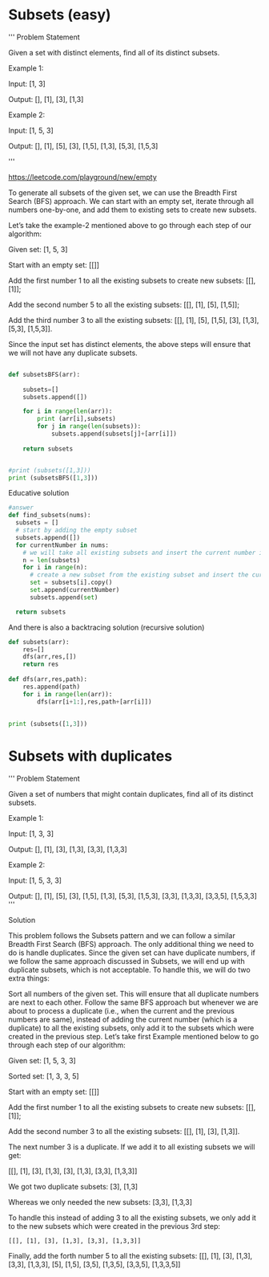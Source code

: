 # Subsets (easy)

'''
Problem Statement 

Given a set with distinct elements, find all of its distinct subsets.

Example 1:

Input: [1, 3]

Output: [], [1], [3], [1,3]

Example 2:

Input: [1, 5, 3]

Output: [], [1], [5], [3], [1,5], [1,3], [5,3], [1,5,3]

'''

https://leetcode.com/playground/new/empty

To generate all subsets of the given set, we can use the Breadth First Search (BFS) approach. We can start with an empty set, iterate through all numbers one-by-one, and add them to existing sets to create new subsets.

Let’s take the example-2 mentioned above to go through each step of our algorithm:

Given set: [1, 5, 3]

Start with an empty set: [[]]

Add the first number 1 to all the existing subsets to create new subsets: [[],[1]];

Add the second number 5 to all the existing subsets: [[], [1], [5], [1,5]];

Add the third number 3 to all the existing subsets: [[], [1], [5], [1,5], [3], [1,3], [5,3], [1,5,3]].

Since the input set has distinct elements, the above steps will ensure that we will not have any duplicate subsets.


```python 

def subsetsBFS(arr):
    
    subsets=[]
    subsets.append([])

    for i in range(len(arr)):
        print (arr[i],subsets)
        for j in range(len(subsets)):
            subsets.append(subsets[j]+[arr[i]])
           
    return subsets


#print (subsets([1,3]))
print (subsetsBFS([1,3]))

```
Educative solution 

```python 
#answer
def find_subsets(nums):
  subsets = []
  # start by adding the empty subset
  subsets.append([])
  for currentNumber in nums:
    # we will take all existing subsets and insert the current number in them to create new subsets
    n = len(subsets)
    for i in range(n):
      # create a new subset from the existing subset and insert the current element to it
      set = subsets[i].copy()
      set.append(currentNumber)
      subsets.append(set)

  return subsets
  ```

And there is also a backtracing solution (recursive solution)


```python 
def subsets(arr):
    res=[]
    dfs(arr,res,[])
    return res 
    
def dfs(arr,res,path):
    res.append(path)
    for i in range(len(arr)):
        dfs(arr[i+1:],res,path+[arr[i]])
    
    
print (subsets([1,3]))
```

# Subsets with duplicates 

'''
Problem Statement 

Given a set of numbers that might contain duplicates, find all of its distinct subsets.

Example 1:

Input: [1, 3, 3]

Output: [], [1], [3], [1,3], [3,3], [1,3,3]

Example 2:

Input: [1, 5, 3, 3]

Output: [], [1], [5], [3], [1,5], [1,3], [5,3], [1,5,3], [3,3], [1,3,3], [3,3,5], [1,5,3,3] 
'''

Solution 

This problem follows the Subsets pattern and we can follow a similar Breadth First Search (BFS) approach. The only additional thing we need to do is handle duplicates. Since the given set can have duplicate numbers, if we follow the same approach discussed in Subsets, we will end up with duplicate subsets, which is not acceptable. To handle this, we will do two extra things:

Sort all numbers of the given set. This will ensure that all duplicate numbers are next to each other.
Follow the same BFS approach but whenever we are about to process a duplicate (i.e., when the current and the previous numbers are same), instead of adding the current number (which is a duplicate) to all the existing subsets, only add it to the subsets which were created in the previous step.
Let’s take first Example mentioned below to go through each step of our algorithm:

Given set: [1, 5, 3, 3]  

Sorted set: [1, 3, 3, 5]

Start with an empty set: [[]]

Add the first number 1 to all the existing subsets to create new subsets: [[], [1]];

Add the second number 3 to all the existing subsets: [[], [1], [3], [1,3]].

The next number 3 is a duplicate. If we add it to all existing subsets we will get:

[[], [1], [3], [1,3], [3], [1,3], [3,3], [1,3,3]]

We got two duplicate subsets: [3], [1,3]  

Whereas we only needed the new subsets: [3,3], [1,3,3] 

To handle this instead of adding 3 to all the existing subsets, we only add it to the new subsets which were created in the previous 3rd step:

    [[], [1], [3], [1,3], [3,3], [1,3,3]]
    
Finally, add the forth number 5 to all the existing subsets: [[], [1], [3], [1,3], [3,3], [1,3,3], [5], [1,5], [3,5], [1,3,5], [3,3,5], [1,3,3,5]]
